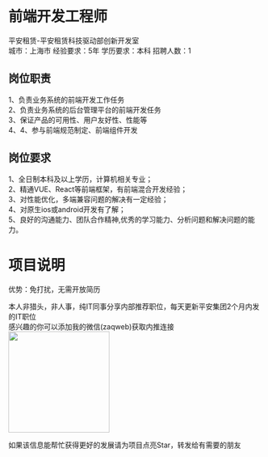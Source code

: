 # 前端开发工程师
平安租赁-平安租赁科技驱动部创新开发室  
城市：上海市 经验要求：5年 学历要求：本科  招聘人数：1

## 岗位职责
1、负责业务系统的前端开发工作任务			
 2、负责业务系统的后台管理平台的前端开发任务			
 3、保证产品的可用性、用户友好性、性能等			
 4、4、参与前端规范制定、前端组件开发

## 岗位要求
1、全日制本科及以上学历，计算机相关专业；			
 2、精通VUE、React等前端框架，有前端混合开发经验；			
 3、对性能优化，多端兼容问题的解决有一定经验；			
 4、对原生ios或android开发有了解；			
 5、良好的沟通能力、团队合作精神,优秀的学习能力、分析问题和解决问题的能力。

# 项目说明

优势：免打扰，无需开放简历

本人非猎头，非人事，纯IT同事分享内部推荐职位，每天更新平安集团2个月内发的IT职位  
感兴趣的你可以添加我的微信(zaqweb)获取内推连接  
<img src="https://github.com/zaqweb/PA-IT-JOBS/blob/master/WechatICode.jpeg"  height="200" width="200">

如果该信息能帮忙获得更好的发展请为项目点亮Star，转发给有需要的朋友




